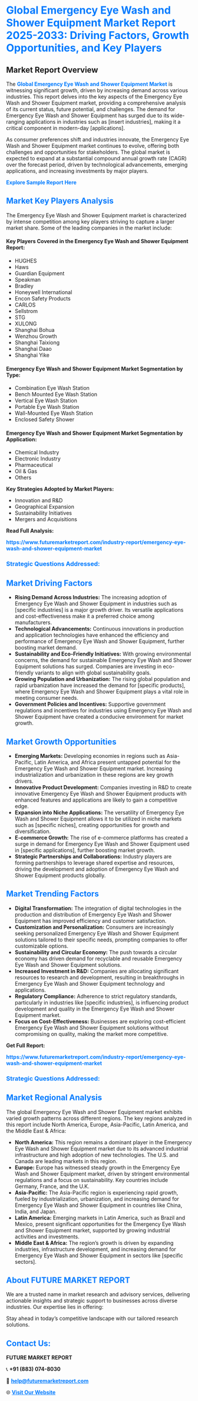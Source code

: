 <h1 style="color: #007BFF;">Global Emergency Eye Wash and Shower Equipment Market Report 2025-2033: Driving Factors, Growth Opportunities, and Key Players</h1>

<section id="overview">
<h2>Market Report Overview</h2>
<p>The <a href="https://www.futuremarketreport.com/industry-report/emergency-eye-wash-and-shower-equipment-market" style="color: #007BFF; text-decoration: none;"><strong>Global Emergency Eye Wash and Shower Equipment Market</strong></a> is witnessing significant growth, driven by increasing demand across various industries. This report delves into the key aspects of the Emergency Eye Wash and Shower Equipment market, providing a comprehensive analysis of its current status, future potential, and challenges. The demand for Emergency Eye Wash and Shower Equipment has surged due to its wide-ranging applications in industries such as [insert industries], making it a critical component in modern-day [applications].</p>
<p>As consumer preferences shift and industries innovate, the Emergency Eye Wash and Shower Equipment market continues to evolve, offering both challenges and opportunities for stakeholders. The global market is expected to expand at a substantial compound annual growth rate (CAGR) over the forecast period, driven by technological advancements, emerging applications, and increasing investments by major players.</p>
</section>

<section id="overview">
<p><a href="https://www.futuremarketreport.com/request-sample/reportId=43046" style="color: #007BFF; text-decoration: none;"><strong>Explore Sample Report Here</strong></a></p>
</section>

<section id="key-players">
<h2 style="color: #007BFF;">Market Key Players Analysis</h2>
<p>The Emergency Eye Wash and Shower Equipment market is characterized by intense competition among key players striving to capture a larger market share. Some of the leading companies in the market include:</p>
<h4>Key Players Covered in the Emergency Eye Wash and Shower Equipment Report:</h4>
<ul><li>HUGHES</li><li>Haws</li><li>Guardian Equipment</li><li>Speakman</li><li>Bradley</li><li>Honeywell International</li><li>Encon Safety Products</li><li>CARLOS</li><li>Sellstrom</li><li>STG</li><li>XULONG</li><li>Shanghai Bohua</li><li>Wenzhou Growth</li><li>Shanghai Taixiong</li><li>Shanghai Daao</li><li>Shanghai Yike</li></ul>
<h4>Emergency Eye Wash and Shower Equipment Market Segmentation by Type:</h4>
<ul><li>Combination Eye Wash Station</li><li>Bench Mounted Eye Wash Station</li><li>Vertical Eye Wash Station</li><li>Portable Eye Wash Station</li><li>Wall-Mounted Eye Wash Station</li><li>Enclosed Safety Shower</li></ul>

<h4>Emergency Eye Wash and Shower Equipment Market Segmentation by Application:</h4>
<ul><li>Chemical Industry</li><li>Electronic Industry</li><li>Pharmaceutical</li><li>Oil &amp; Gas</li><li>Others</li></ul>
<p><strong>Key Strategies Adopted by Market Players:</strong></p>
<ul>
<li>Innovation and R&D</li>
<li>Geographical Expansion</li>
<li>Sustainability Initiatives</li>
<li>Mergers and Acquisitions</li>
</ul>
</section>

<section>
<p><strong>Read Full Analysis: </strong></p><a href="https://www.futuremarketreport.com/industry-report/emergency-eye-wash-and-shower-equipment-market" style="color: #007BFF; text-decoration: none;"><strong>https://www.futuremarketreport.com/industry-report/emergency-eye-wash-and-shower-equipment-market</strong></a>
<h3 style="color: #007BFF;">Strategic Questions Addressed:</h3>
</section>

<section id="driving-factors">
<h2 style="color: #007BFF;">Market Driving Factors</h2>
<ul>
<li><strong>Rising Demand Across Industries:</strong> The increasing adoption of Emergency Eye Wash and Shower Equipment in industries such as [specific industries] is a major growth driver. Its versatile applications and cost-effectiveness make it a preferred choice among manufacturers.</li>
<li><strong>Technological Advancements:</strong> Continuous innovations in production and application technologies have enhanced the efficiency and performance of Emergency Eye Wash and Shower Equipment, further boosting market demand.</li>
<li><strong>Sustainability and Eco-Friendly Initiatives:</strong> With growing environmental concerns, the demand for sustainable Emergency Eye Wash and Shower Equipment solutions has surged. Companies are investing in eco-friendly variants to align with global sustainability goals.</li>
<li><strong>Growing Population and Urbanization:</strong> The rising global population and rapid urbanization have increased the demand for [specific products], where Emergency Eye Wash and Shower Equipment plays a vital role in meeting consumer needs.</li>
<li><strong>Government Policies and Incentives:</strong> Supportive government regulations and incentives for industries using Emergency Eye Wash and Shower Equipment have created a conducive environment for market growth.</li>
</ul>
</section>

<section id="growth-opportunities">
<h2 style="color: #007BFF;">Market Growth Opportunities</h2>
<ul>
<li><strong>Emerging Markets:</strong> Developing economies in regions such as Asia-Pacific, Latin America, and Africa present untapped potential for the Emergency Eye Wash and Shower Equipment market. Increasing industrialization and urbanization in these regions are key growth drivers.</li>
<li><strong>Innovative Product Development:</strong> Companies investing in R&D to create innovative Emergency Eye Wash and Shower Equipment products with enhanced features and applications are likely to gain a competitive edge.</li>
<li><strong>Expansion into Niche Applications:</strong> The versatility of Emergency Eye Wash and Shower Equipment allows it to be utilized in niche markets such as [specific niches], creating opportunities for growth and diversification.</li>
<li><strong>E-commerce Growth:</strong> The rise of e-commerce platforms has created a surge in demand for Emergency Eye Wash and Shower Equipment used in [specific applications], further boosting market growth.</li>
<li><strong>Strategic Partnerships and Collaborations:</strong> Industry players are forming partnerships to leverage shared expertise and resources, driving the development and adoption of Emergency Eye Wash and Shower Equipment products globally.</li>
</ul>
</section>

<section id="trending-factors">
<h2 style="color: #007BFF;">Market Trending Factors</h2>
<ul>
<li><strong>Digital Transformation:</strong> The integration of digital technologies in the production and distribution of Emergency Eye Wash and Shower Equipment has improved efficiency and customer satisfaction.</li>
<li><strong>Customization and Personalization:</strong> Consumers are increasingly seeking personalized Emergency Eye Wash and Shower Equipment solutions tailored to their specific needs, prompting companies to offer customizable options.</li>
<li><strong>Sustainability and Circular Economy:</strong> The push towards a circular economy has driven demand for recyclable and reusable Emergency Eye Wash and Shower Equipment solutions.</li>
<li><strong>Increased Investment in R&D:</strong> Companies are allocating significant resources to research and development, resulting in breakthroughs in Emergency Eye Wash and Shower Equipment technology and applications.</li>
<li><strong>Regulatory Compliance:</strong> Adherence to strict regulatory standards, particularly in industries like [specific industries], is influencing product development and quality in the Emergency Eye Wash and Shower Equipment market.</li>
<li><strong>Focus on Cost-Effectiveness:</strong> Businesses are exploring cost-efficient Emergency Eye Wash and Shower Equipment solutions without compromising on quality, making the market more competitive.</li>
</ul>
</section>

<section>
<p><strong>Get Full Report: </strong></p><a href="https://www.futuremarketreport.com/industry-report/emergency-eye-wash-and-shower-equipment-market" style="color: #007BFF; text-decoration: none;"><strong>https://www.futuremarketreport.com/industry-report/emergency-eye-wash-and-shower-equipment-market</strong></a>
<h3 style="color: #007BFF;">Strategic Questions Addressed:</h3>
</section>


<section id="regional-analysis">
<h2 style="color: #007BFF;">Market Regional Analysis</h2>
<p>The global Emergency Eye Wash and Shower Equipment market exhibits varied growth patterns across different regions. The key regions analyzed in this report include North America, Europe, Asia-Pacific, Latin America, and the Middle East & Africa:</p>
<ul>
<li><strong>North America:</strong> This region remains a dominant player in the Emergency Eye Wash and Shower Equipment market due to its advanced industrial infrastructure and high adoption of new technologies. The U.S. and Canada are leading markets in this region.</li>
<li><strong>Europe:</strong> Europe has witnessed steady growth in the Emergency Eye Wash and Shower Equipment market, driven by stringent environmental regulations and a focus on sustainability. Key countries include Germany, France, and the U.K.</li>
<li><strong>Asia-Pacific:</strong> The Asia-Pacific region is experiencing rapid growth, fueled by industrialization, urbanization, and increasing demand for Emergency Eye Wash and Shower Equipment in countries like China, India, and Japan.</li>
<li><strong>Latin America:</strong> Emerging markets in Latin America, such as Brazil and Mexico, present significant opportunities for the Emergency Eye Wash and Shower Equipment market, supported by growing industrial activities and investments.</li>
<li><strong>Middle East & Africa:</strong> The region’s growth is driven by expanding industries, infrastructure development, and increasing demand for Emergency Eye Wash and Shower Equipment in sectors like [specific sectors].</li>
</ul>
</section>

<footer>
<h2 style="color: #007BFF;">About FUTURE MARKET REPORT</h2>
<p>We are a trusted name in market research and advisory services, delivering actionable insights and strategic support to businesses across diverse industries. Our expertise lies in offering:</p>

<p>Stay ahead in today’s competitive landscape with our tailored research solutions.</p>

<h2 style="color: #007BFF;">Contact Us:</h2>
<p><strong>FUTURE MARKET REPORT</strong></p>
<p>📞 <strong>+91 (883) 074-8030</strong></p>
<p>📧 <strong><a href="mailto:help@futuremarketreport.com" style="color: #007BFF;">help@futuremarketreport.com</a></strong></p>
<p>🌐 <strong><a href="https://www.futuremarketreport.com/" style="color: #007BFF;">Visit Our Website</a></strong></p>
</footer>
